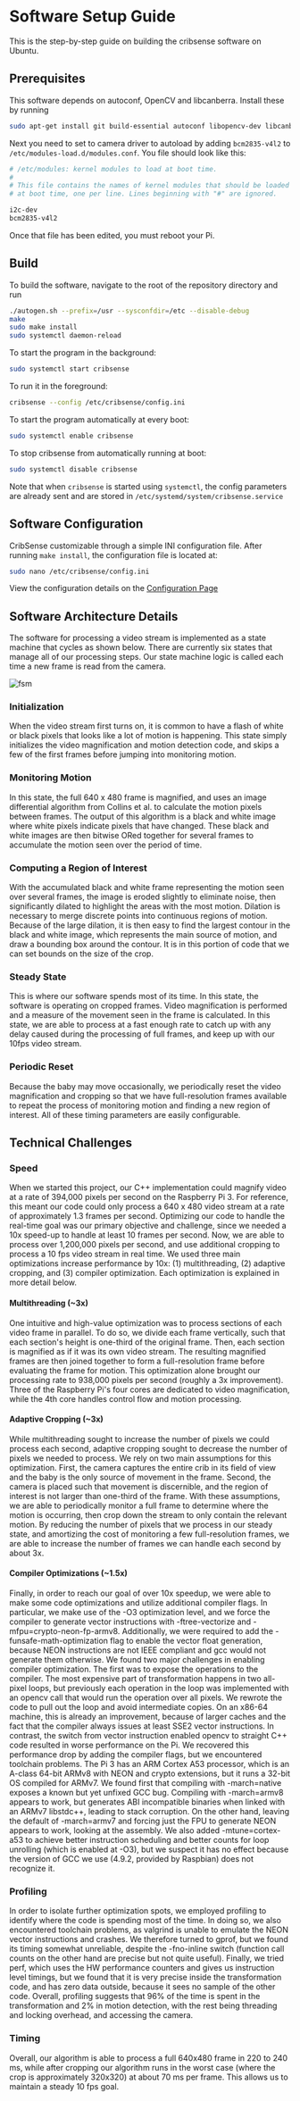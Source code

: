 # Software Setup Guide

This is the step-by-step guide on building the cribsense software on Ubuntu.

## Prerequisites

This software depends on autoconf, OpenCV and libcanberra. Install these by running

```sh
sudo apt-get install git build-essential autoconf libopencv-dev libcanberra-dev
```

Next you need to set to camera driver to autoload by adding `bcm2835-v4l2` to `/etc/modules-load.d/modules.conf`.
You file should look like this:

```sh
# /etc/modules: kernel modules to load at boot time.
#
# This file contains the names of kernel modules that should be loaded
# at boot time, one per line. Lines beginning with "#" are ignored.

i2c-dev
bcm2835-v4l2
```
Once that file has been edited, you must reboot your Pi.


## Build

To build the software, navigate to the root of the repository directory and run

```sh
./autogen.sh --prefix=/usr --sysconfdir=/etc --disable-debug
make
sudo make install
sudo systemctl daemon-reload
```

To start the program in the background:

```sh
sudo systemctl start cribsense
```

To run it in the foreground:

```sh
cribsense --config /etc/cribsense/config.ini
```

To start the program automatically at every boot:

```sh
sudo systemctl enable cribsense
```

To stop cribsense from automatically running at boot:

```sh
sudo systemctl disable cribsense
```

Note that when `cribsense` is started using `systemctl`, the config parameters are already sent and are stored in `/etc/systemd/system/cribsense.service`

## Software Configuration

CribSense customizable through a simple INI configuration file. After running `make install`, the configuration file is located at:

```sh
sudo nano /etc/cribsense/config.ini
```

View the configuration details on the [Configuration Page](./config.md)

## Software Architecture Details

The software for processing a video stream is implemented as a state machine that cycles as shown below. There are currently six states that manage all of our processing steps. Our state machine logic is called each time a new frame is read from the camera.

![fsm](../img/sw-fsm.png)

### Initialization

When the video stream first turns on, it is common to have a flash of white or black pixels that looks like a lot of motion is happening. This state simply initializes the video magnification and motion detection code, and skips a few of the first frames before jumping into monitoring motion.

### Monitoring Motion

In this state, the full 640 x 480 frame is magnified, and uses an image differential algorithm from Collins et al. to calculate the motion pixels between frames. The output of this algorithm is a black and white image where white pixels indicate pixels that have changed. These black and white images are then bitwise ORed together for several frames to accumulate the motion seen over the period of time.

### Computing a Region of Interest

With the accumulated black and white frame representing the motion seen over several frames, the image is eroded slightly to eliminate noise, then significantly dilated to highlight the areas with the most motion. Dilation is necessary to merge discrete points into continuous regions of motion. Because of the large dilation, it is then easy to find the largest contour in the black and white image, which represents the main source of motion, and draw a bounding box around the contour. It is in this portion of code that we can set bounds on the size of the crop.

### Steady State

This is where our software spends most of its time. In this state, the software is operating on cropped frames. Video magnification is performed and a measure of the movement seen in the frame is calculated. In this state, we are able to process at a fast enough rate to catch up with any delay caused during the processing of full frames, and keep up with our 10fps video stream.

### Periodic Reset

Because the baby may move occasionally, we periodically reset the video magnification and cropping so that we have full-resolution frames available to repeat the process of monitoring motion and finding a new region of interest. All of these timing parameters are easily configurable.

## Technical Challenges

### Speed

When we started this project, our C++ implementation could magnify video at a rate of 394,000 pixels per second on the Raspberry Pi 3. For reference, this meant our code could only process a 640 x 480 video stream at a rate of approximately 1.3 frames per second.  Optimizing our code to handle the real-time goal was our primary objective and challenge, since we needed a 10x speed-up to handle at least 10 frames per second. Now, we are able to process over 1,200,000 pixels per second, and use additional cropping to process a 10 fps video stream in real time.
We used three main optimizations increase performance by 10x: (1) multithreading, (2) adaptive cropping, and (3) compiler optimization. Each optimization is explained in more detail below.

#### Multithreading (~3x)

One intuitive and high-value optimization was to process sections of each video frame in parallel. To do so, we divide each frame vertically, such that each section's height is one-third of the original frame. Then, each section is magnified as if it was its own video stream. The resulting magnified frames are then joined together to form a full-resolution frame before evaluating the frame for motion. This optimization alone brought our processing rate to 938,000 pixels per second (roughly a 3x improvement). Three of the Raspberry Pi's four cores are dedicated to video magnification, while the 4th core handles control flow and motion processing.

#### Adaptive Cropping (~3x)

While multithreading sought to increase the number of pixels we could process each second, adaptive cropping sought to decrease the number of pixels we needed to process. We rely on two main assumptions for this optimization. First, the camera captures the entire crib in its field of view and the baby is the only source of movement in the frame.  Second, the camera is placed such that movement is discernible, and the region of interest is not larger than one-third of the frame. With these assumptions, we are able to periodically monitor a full frame to determine where the motion is occurring, then crop down the stream to only contain the relevant motion. By reducing the number of pixels that we process in our steady state, and amortizing the cost of monitoring a few full-resolution frames, we are able to increase the number of frames we can handle each second by about 3x.

#### Compiler Optimizations (~1.5x)

Finally, in order to reach our goal of over 10x speedup, we were able to make some code optimizations and utilize additional compiler flags. In particular, we make use of the -O3 optimization level, and we force the compiler to generate vector instructions with -ftree-vectorize and -mfpu=crypto-neon-fp-armv8. Additionally, we were required to add the -funsafe-math-optimization flag to enable the vector float generation, because NEON instructions are not IEEE compliant and gcc would not generate them otherwise.
We found two major challenges in enabling compiler optimization. The first was to expose the operations to the compiler. The most expensive part of transformation happens in two all-pixel loops, but previously each operation in the loop was implemented with an opencv call that would run the operation over all pixels. We rewrote the code to pull out the loop and avoid intermediate copies. On an x86-64 machine, this is already an improvement, because of larger caches and the fact that the compiler always issues at least SSE2 vector instructions. In contrast, the switch from vector instruction enabled opencv to straight C++ code resulted in worse performance on the Pi.
We recovered this performance drop by adding the compiler flags, but we encountered toolchain problems. The Pi 3 has an ARM Cortex A53 processor, which is an A-class 64-bit ARMv8 with NEON and crypto extensions, but it runs a 32-bit OS compiled for ARMv7. We found first that compiling with -march=native exposes a known but yet unfixed GCC bug. Compiling with -march=armv8 appears to work, but generates ABI incompatible binaries when linked with an ARMv7 libstdc++, leading to stack corruption. On the other hand, leaving the default of -march=armv7 and forcing just the FPU to generate NEON appears to work, looking at the assembly. We also added -mtune=cortex-a53 to achieve better instruction scheduling and better counts for loop unrolling (which is enabled at -O3), but we suspect it has no effect because the version of GCC we use (4.9.2, provided by Raspbian) does not recognize it.

### Profiling

In order to isolate further optimization spots, we employed profiling to identify where the code is spending most of the time.
In doing so, we also encountered toolchain problems, as valgrind is unable to emulate the NEON vector instructions and crashes. We therefore turned to gprof, but we found its timing somewhat unreliable, despite the -fno-inline switch (function call counts on the other hand are precise but not quite useful). Finally, we tried perf, which uses the HW performance counters and gives us instruction level timings, but we found that it is very precise inside the transformation code, and has zero data outside, because it sees no sample of the other code. Overall, profiling suggests that 96% of the time is spent in the transformation and 2% in motion detection, with the rest being threading and locking overhead, and accessing the camera.

### Timing

Overall, our algorithm is able to process a full 640x480 frame in 220 to 240 ms, while after cropping our algorithm runs in the worst case (where the crop is approximately 320x320) at about 70 ms per frame. This allows us to maintain a steady 10 fps goal.
